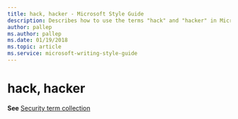 ```yaml
---
title: hack, hacker - Microsoft Style Guide
description: Describes how to use the terms "hack" and "hacker" in Microsoft content.
author: pallep
ms.author: pallep
ms.date: 01/19/2018
ms.topic: article
ms.service: microsoft-writing-style-guide
---
```


# hack, hacker

**See** [Security term collection](~/a-z-word-list-term-collections/term-collections/security-terms.md)
